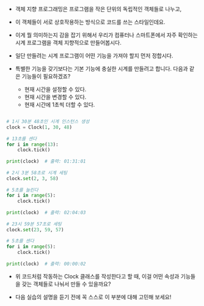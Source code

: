 + 객체 지향 프로그래밍은 프로그램을 작은 단위의 독립적인 객체들로 나누고, 

+ 이 객체들이 서로 상호작용하는 방식으로 코드를 쓰는 스타일인데요. 

+ 이게 뭘 의미하는지 감을 잡기 위해서 우리가 컴퓨터나 스마트폰에서 자주 확인하는 시계 프로그램을 객체 지향적으로 만들어봅시다.

+ 일단 만들려는 시계 프로그램이 어떤 기능을 가져야 할지 먼저 정합시다. 

+ 특별한 기능을 갖기보다는 기본 기능에 충실한 시계를 만들려고 합니다. 다음과 같은 기능들이 필요하겠죠?

    + 현재 시간을 설정할 수 있다.
    + 현재 시간을 변경할 수 있다.
    + 현재 시간에 1초씩 더할 수 있다.


```python

# 1시 30분 48초인 시계 인스턴스 생성
clock = Clock(1, 30, 48)
    
# 13초를 센다
for i in range(13):
    clock.tick()
    
print(clock)  # 출력: 01:31:01
    
# 2시 3분 58초로 시계 세팅
clock.set(2, 3, 58)
    
# 5초를 늘린다
for i in range(5):
    clock.tick()
    
print(clock)  # 출력: 02:04:03
    
# 23시 59분 57초로 세팅
clock.set(23, 59, 57)
    
# 5초를 센다
for i in range(5):
    clock.tick()
    
print(clock)  # 출력: 00:00:02

```
+ 위 코드처럼 작동하는 Clock 클래스를 작성한다고 할 때, 이걸 어떤 속성과 기능들을 갖는 객체들로 나눠서 만들 수 있을까요?

+ 다음 실습의 설명을 듣기 전에 꼭 스스로 이 부분에 대해 고민해 보세요!